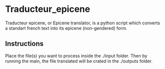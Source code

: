 # Traducteur_epicene
Traducteur epicene, or Epicene translator, is a python script which converts a standart french text into its epicene (non-gendered) form.

## Instructions

Place the file(s) you want to process inside the ./input folder. Then by running the main, the file translated will be crated in the ./outputs folder. 
